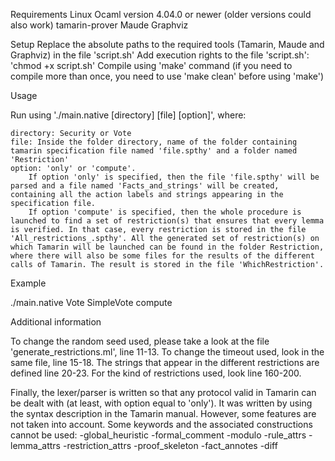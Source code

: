 Requirements
    Linux
    Ocaml version 4.04.0 or newer (older versions could also work)
    tamarin-prover
    Maude
    Graphviz

Setup
    Replace the absolute paths to the required tools (Tamarin, Maude and Graphviz) in the file 'script.sh'
    Add execution rights to the file 'script.sh': 'chmod +x script.sh'
    Compile using 'make' command (if you need to compile more than once, you need to use 'make clean' before using 'make')

Usage

Run using './main.native [directory] [file] [option]', where:
	
	directory: Security or Vote
    file: Inside the folder directory, name of the folder containing tamarin specification file named 'file.spthy' and a folder named 'Restriction'
    option: 'only' or 'compute'.
        If option 'only' is specified, then the file 'file.spthy' will be parsed and a file named 'Facts_and_strings' will be created, containing all the action labels and strings appearing in the specification file.
        If option 'compute' is specified, then the whole procedure is launched to find a set of restriction(s) that ensures that every lemma is verified. In that case, every restriction is stored in the file 'All_restrictions_.spthy'. All the generated set of restriction(s) on which Tamarin will be launched can be found in the folder Restriction, where there will also be some files for the results of the different calls of Tamarin. The result is stored in the file 'WhichRestriction'.

Example

./main.native Vote SimpleVote compute

Additional information

To change the random seed used, please take a look at the file 'generate_restrictions.ml', line 11-13. To change the timeout used, look in the same file, line 15-18. The strings that appear in the different restrictions are defined line 20-23. For the kind of restrictions used, look line 160-200.

Finally, the lexer/parser is written so that any protocol valid in Tamarin can be dealt with (at least, with option equal to 'only'). It was written by using the syntax description in the Tamarin manual. However, some features are not taken into account. Some keywords and the associated constructions cannot be used: -global_heuristic -formal_comment -modulo -rule_attrs -lemma_attrs -restriction_attrs -proof_skeleton -fact_annotes -diff
